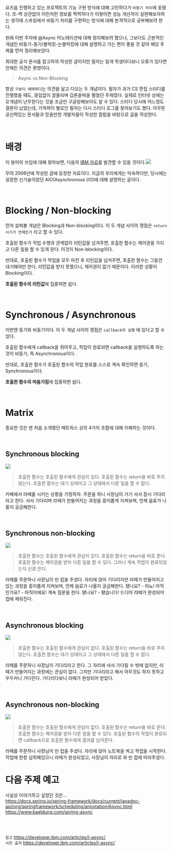 요즈음 진행하고 있는 프로젝트의 기능 구현 방식에 대해 고민하다가 `비동기 처리`에 꽂혔다. 프-백 상관없이 이런저런 정보를 찍먹하다가 이왕이면 성능 개선까지 실현해보자하는 생각에 스프링에서 비동기 처리를 구현하는 방식에 대해 본격적으로 공부해보려 한다.

원래 이번 주차에 @Async 어노테이션에 대해 정리해보려 했으나, 그보다도 근본적인 개념인 비동기-동기/블럭킹-논블럭킹에 대해 설명하고 가는 편이 좋을 것 같아 해당 주제를 먼저 정리해보았다.

최대한 공식 문서를 참고하여 작성한 글이지만 필자는 일개 학생이다보니 오류가 있다면 언제든 의견은 환영이다.

> Async vs Non-Blocking

항상 `구분이 애매하다`는 의견을 달고 다오는 두 개념이다. 필자가 과거 CS 면접 스터디를 진행했을 때도, 끊임없이 끌올되며 갑론을박을 펼쳤던 주제였다. 실제로 인터넷 상에는 오개념이 난무한다는 것을 조금만 구글링해보아도 알 수 있다. 스터디 당시에 어느정도 결론이 났었는데, 기억력이 별로인 필자는 다시 스터디 로그를 찾아보기도 했다. 아무튼 공신력있는 문서들과 믿을만한 개발자들이 작성한 칼럼을 바탕으로 글을 작성한다.



</br>

# 배경

이 용어의 쓰임에 대해 찾아보면, 다음의 [IBM 자료](https://developer.ibm.com/articles/l-async/)를 발견할 수 있을 것이다.![](https://velog.velcdn.com/images/gangjjang5/post/9b245665-1502-44f3-95f5-5db74e2f9467/image.png)

무려  2006년에 작성된 글에 등장한 자료이다. 지금의 우리에게는 익숙하다만, 당시에는 굉장한 신기술이었던 AIO(Asynchronous I/O)에 대해 설명하는 글이다.

</br>

# Blocking / Non-blocking

먼저 살펴볼 개념은 Blocking과 Non-blocking이다. 이 두 개념 사이의 쟁점은 `return 시기가 언제인가` 라고 할 수 있다.

호출된 함수가 작업 수행과 관계없이 리턴값을 넘겨주면, 호출한 함수는 제어권을 가지고 다른 일을 할 수 있게 된다. 이것이 Non-blocking이다.

반대로, 호출된 함수가 작업을 모두 마친 후 리턴값을 넘겨주면, 호출한 함수는 그동안 대기해야만 한다. 리턴값을 받지 못했으니, 제어권이 없기 때문이다. 이러한 상황이 Blocking이다.

**호출된 함수의 리턴값**에 집중하면 쉽다.

</br>

# Synchronous / Asynchronous

이번엔 동기와 비동기이다. 이 두 개념 사이의 쟁점은 `callback의 실행` 에 있다고 할 수 있다.

호출된 함수에게 callback을 쥐어주고, 작업이 완료되면 callback을 실행하도록 하는 것이 비동기, 즉 Asynchronous이다.

반대로, 호출한 함수가 호출된 함수의 작업 완료를 스스로 계속 확인하면 동기, Synchronous이다.

**호출한 함수의 마음가짐**에 집중하면 쉽다.

</br>

# Matrix

중요한 것은 맨 처음 소개했던 매트릭스 상의 4가지 조합에 대해 이해하는 것이다.

</br>

## Synchronous blocking

![](https://velog.velcdn.com/images/gangjjang5/post/90b73993-96b5-4151-a6f3-268b57ba42db/image.png)

>호출한 함수는 호출된 함수에게 관심이 있다. 호출된 함수는 return을 바로 주지 않는다. 호출한 함수는 대기 상태이고 그 상태에서 다른 일을 할 수 없다.

카페에서 라떼를 시키는 상황을 가정하자. 주문을 하니 사장님이 거기 서서 잠시 기다리라고 한다. 서서 기다리며 라떼가 만들어지는 과정을 흥미롭게 지켜보며, 언제 음료가 나올지 궁금해한다.


</br>

## Synchronous non-blocking

![](https://velog.velcdn.com/images/gangjjang5/post/633c94ef-103c-4c40-9609-595c777ec3d5/image.png)


> 호출한 함수는 호출된 함수에게 관심이 있다. 호출된 함수는 return을 바로 준다. 호출한 함수는 제어권을 받아 다른 일을 할 수 있다. 그러나 계속 작업이 완료되었는지 신경 쓴다.

라떼를 주문하니 사장님이 빈 컵을 주셨다. 자리에 앉아 기다리지만 라떼가 만들어지고 있는 과정을 흥미롭게 지켜보며, 언제 음료가 나올지 궁금해한다. 됐나요? - 아뇨! 아직인가요? - 아직이에요! 계속 질문을 한다. 됐나요? - 됐습니다! 드디어 라떼가 완성되어 컵에 채워진다.

</br>

## Asynchronous blocking


![](https://velog.velcdn.com/images/gangjjang5/post/4b3d5e02-dca0-4f39-b57e-62f09fc7ecfd/image.png)

> 호출한 함수는 호출된 함수에게 관심이 없다. 호출된 함수는 return을 바로 주지 않는다. 호출한 함수는 대기 상태이고 그 상태에서 다른 일을 할 수 없다.

라떼를 주문하니 사장님이 기다리라고 한다. 그 자리에 서서 기다릴 수 밖에 없지만, 라떼가 만들어지는 과정에는 관심이 없다. 그치만 기다리라고 해서 아무것도 하지 못하고 우두커니 기다린다. 기다리다보니 라떼가 완성되어 받았다.

</br>

## Asynchronous non-blocking

![](https://velog.velcdn.com/images/gangjjang5/post/30b6039e-9e69-4963-a410-bb96d254a70c/image.png)


> 호출한 함수는 호출된 함수에게 관심이 없다. 호출된 함수는 return을 바로 준다. 호출한 함수는 제어권을 받아 다른 일을 할 수 있다. 호출된 함수의 작업이 완료되면 callback으로 호출한 함수에게 결과를 넘겨준다.

라떼를 주문하니 사장님이 빈 컵을 주셨다. 자리에 앉아 노트북을 켜고 작업을 시작한다. 작업에 한창 심취해있으니 라떼가 완성되었고, 사장님이 자리로 와 빈 컵에 따라주셨다.


# 다음 주제 예고
사실상 이야기하고 싶었던 것은...</br>
https://docs.spring.io/spring-framework/docs/current/javadoc-api/org/springframework/scheduling/annotation/Async.html
https://www.baeldung.com/spring-async

</br></br>

`참고`
https://developer.ibm.com/articles/l-async/
</br>
`사진 출처`
https://developer.ibm.com/articles/l-async/